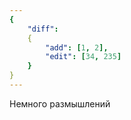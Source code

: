 ```yaml
---
{
    "diff":
    {
        "add": [1, 2],
        "edit": [34, 235]
    }
}
---
```


Немного размышлений